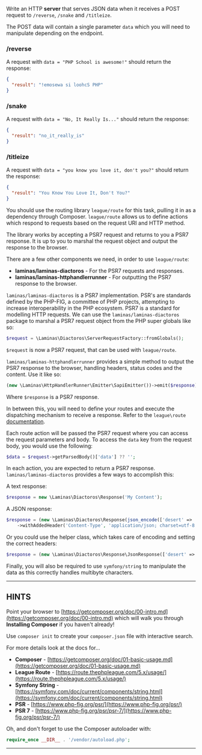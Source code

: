 Write an HTTP **server** that serves JSON data when it receives a POST request to `/reverse`, `/snake` and `/titleize`. 

The POST data will contain a single parameter `data` which you will need to manipulate depending on the endpoint.

### /reverse  

A request with `data = "PHP School is awesome!"` should return the response:

```json
{
  "result": "!emosewa si loohcS PHP"
}
```

### /snake  

A request with `data = "No, It Really Is..."` should return the response:

```json
{
  "result": "no_it_really_is"
}
```

### /titleize  

A request with `data = "you know you love it, don't you?"` should return the response:

```json
{
  "result": "You Know You Love It, Don't You?"
}
```

You should use the routing library `league/route` for this task, pulling it in as a dependency through Composer. `league/route` allows us to define actions which respond to requests based on the request URI and HTTP method.

The library works by accepting a PSR7 request and returns to you a PSR7 response. It is up to you to marshal the request object and output the response to the browser.

There are a few other components we need, in order to use `league/route`:

 * **laminas/laminas-diactoros** - For the PSR7 requests and responses.
 * **laminas/laminas-httphandlerrunner** - For outputting the PSR7 response to the browser.

`laminas/laminas-diactoros` is a PSR7 implementation. PSR's are standards defined by the PHP-FIG, a committee of PHP projects, attempting to increase interoperability in the PHP ecosystem. PSR7 is a standard for modelling HTTP requests. We can use the `laminas/laminas-diactoros` package to marshal a PSR7 request object from the PHP super globals like so:

```php
$request = \Laminas\Diactoros\ServerRequestFactory::fromGlobals();
```

`$request` is now a PSR7 request, that can be used with `league/route`.

`laminas/laminas-httphandlerrunner` provides a simple method to output the PSR7 response to the browser, handling headers, status codes and the content. Use it like so:

```php
(new \Laminas\HttpHandlerRunner\Emitter\SapiEmitter())->emit($response);
```

Where `$response` is a PSR7 response.

In between this, you will need to define your routes and execute the dispatching mechanism to receive a response. Refer to the `league\route` [documentation](https://route.thephpleague.com/5.x/usage/).

Each route action will be passed the PSR7 request where you can access the request parameters and body. To access the `data` key from the request body, you would use the following:

```php
$data = $request->getParsedBody()['data'] ?? '';
```

In each action, you are expected to return a PSR7 response. `laminas/laminas-diactoros` provides a few ways to accomplish this:

A text response:

```php
$response = new \Laminas\Diactoros\Response('My Content');
```

A JSON response:

```php
$response = (new \Laminas\Diactoros\Response(json_encode(['desert' => 'cookies'])))
    ->withAddedHeader('Content-Type', 'application/json; charset=utf-8'');
```

Or you could use the helper class, which takes care of encoding and setting the correct headers:

```php
$response = (new \Laminas\Diactoros\Response\JsonResponse(['desert' => 'cookies']));
```

Finally, you will also be required to use `symfony/string` to manipulate the data as this correctly handles multibyte characters. 

----------------------------------------------------------------------
## HINTS

Point your browser to [https://getcomposer.org/doc/00-intro.md](https://getcomposer.org/doc/00-intro.md) which will walk you through **Installing Composer** if you haven't already!

Use `composer init` to create your `composer.json` file with interactive search. 

For more details look at the docs for...

* **Composer** - [https://getcomposer.org/doc/01-basic-usage.md](https://getcomposer.org/doc/01-basic-usage.md) 
* **League Route** - [https://route.thephpleague.com/5.x/usage/](https://route.thephpleague.com/5.x/usage/)
* **Symfony String** - [https://symfony.com/doc/current/components/string.html](https://symfony.com/doc/current/components/string.html)
* **PSR** - [https://www.php-fig.org/psr/](https://www.php-fig.org/psr/)
* **PSR 7** - [https://www.php-fig.org/psr/psr-7/](https://www.php-fig.org/psr/psr-7/)
  
Oh, and don't forget to use the Composer autoloader with:

```php
require_once __DIR__ . '/vendor/autoload.php';
```
----------------------------------------------------------------------
